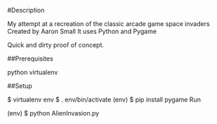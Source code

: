 #Description

My attempt at a recreation of the classic arcade game space invaders
Created by Aaron Small
It uses Python and Pygame

Quick and dirty proof of concept.

##Prerequisites

python
virtualenv

##Setup

$ virtualenv env
$ . env/bin/activate
(env) $ pip install pygame
Run

(env) $ python AlienInvasion.py
